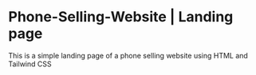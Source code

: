 # Phone-Selling-Website  |   Landing page
 This is a simple landing page of a phone selling website using HTML and Tailwind CSS
